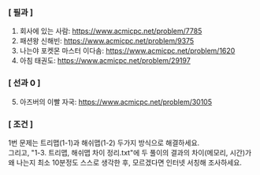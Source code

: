 ### [ 필과 ]
1. 회사에 있는 사람: https://www.acmicpc.net/problem/7785
2. 패션왕 신해빈: https://www.acmicpc.net/problem/9375
3. 나는야 포켓몬 마스터 이다솜: https://www.acmicpc.net/problem/1620
4. 아침 태권도: https://www.acmicpc.net/problem/29197

### [ 선과 0 ]
5. 아즈버의 이빨 자국: https://www.acmicpc.net/problem/30105

### [ 조건 ]
1번 문제는 트리맵(1-1)과 해쉬맵(1-2) 두가지 방식으로 해결하세요.  
그리고, "1-3. 트리맵, 해쉬맵 차이 정리.txt"에 두 풀이의 결과의 차이(메모리, 시간)가 왜 나는지 최소 10분정도 스스로 생각한 후, 모르겠다면 인터넷 서칭해 조사하세요.